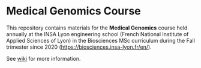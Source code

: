 # Medical Genomics Course
This repository contains materials for the **Medical Genomics** course held annually at the INSA Lyon engineering school (French National Institute of Applied Sciences of Lyon) in the Biosciences MSc curriculum during the Fall trimester since 2020 (https://biosciences.insa-lyon.fr/en/). 

See [wiki](https://github.com/nalcala/medical_genomics_course/wiki) for more information.
